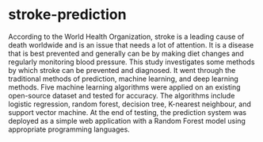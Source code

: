 # stroke-prediction
According to the World Health Organization, stroke is a leading cause of death worldwide and is an issue that needs a lot of attention. It is a disease that is best prevented and generally can be by making diet changes and regularly monitoring blood pressure.
This study investigates some methods by which stroke can be prevented and diagnosed. It went through the traditional methods of prediction, machine learning, and deep learning methods.
Five machine learning algorithms were applied on an existing open-source dataset and tested for accuracy. The algorithms include logistic regression, random forest, decision tree, K-nearest neighbour, and support vector machine.
At the end of testing, the prediction system was deployed as a simple web application with a Random Forest model using appropriate programming languages. 
